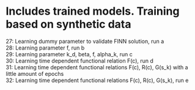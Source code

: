 # Includes trained models. Training based on synthetic data

27: Learning dummy parameter to validate FINN solution, run a<br />
28: Learning parameter f, run b<br />
29: Learning parameter k_d, beta, f, alpha_k, run c<br />
30: Learning time dependent functional relation F(c), run d<br />
31: Learning time dependent functional relations F(c), R(c), G(s_k) with a little amount of epochs<br />
32: Learning time dependent functional relations F(c), R(c), G(s_k), run e<br />
